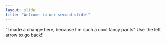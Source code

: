 ```yaml
---
layout: slide
title: "Welcome to our second slide!"
---
```

"I made a change here, because I'm such a cool fancy pants"
Use the left arrow to go back!
